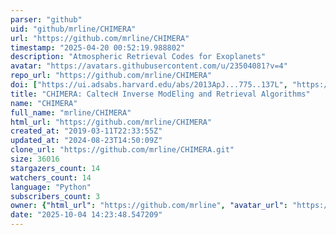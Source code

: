 ```yaml
---
parser: "github"
uid: "github/mrline/CHIMERA"
url: "https://github.com/mrline/CHIMERA"
timestamp: "2025-04-20 00:52:19.988802"
description: "Atmospheric Retrieval Codes for Exoplanets"
avatar: "https://avatars.githubusercontent.com/u/23504081?v=4"
repo_url: "https://github.com/mrline/CHIMERA"
doi: ["https://ui.adsabs.harvard.edu/abs/2013ApJ...775..137L", "https://ui.adsabs.harvard.edu/abs/2025ascl.soft04014L/abstract"]
title: "CHIMERA: CaltecH Inverse ModEling and Retrieval Algorithms"
name: "CHIMERA"
full_name: "mrline/CHIMERA"
html_url: "https://github.com/mrline/CHIMERA"
created_at: "2019-03-11T22:33:55Z"
updated_at: "2024-08-23T14:50:09Z"
clone_url: "https://github.com/mrline/CHIMERA.git"
size: 36016
stargazers_count: 14
watchers_count: 14
language: "Python"
subscribers_count: 3
owner: {"html_url": "https://github.com/mrline", "avatar_url": "https://avatars.githubusercontent.com/u/23504081?v=4", "login": "mrline", "type": "User"}
date: "2025-10-04 14:23:48.547209"
---
```

